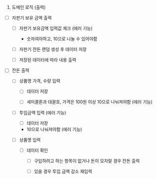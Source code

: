 1. 도메인 로직 (출력)

- [ ] 자판기 보유 금액 출력

  - [ ] 자판기 보유금액 입력값 체크 (에러 기능)

    - 숫자여야하고, 10으로 나눌 수 있어야함

  - [ ] 자판기 잔돈 랜덤 생성 후 데이터 저장

  - [ ] 저장된 데이터에 따라 내용 출력

- [ ] 잔돈 출력

  - [ ] 상품명 가격, 수량 입력

    - [ ] 데이터 저장

    - [ ] 세미콜론과 대괄호, 가격은 100원 이상 10으로 나눠져야함 (에러 기능)

  - [ ] 투입금액 입력 (에러 기능)

    - [ ] 데이터 저장

    - 10으로 나눠져야함 (에러 기능)

  - [ ] 상품명 입력

    - [ ] 데이터 확인

      - [ ] 구입하려고 하는 항목이 없거나 돈이 모자랄 경우 잔돈 출력

      - [ ] 있을 경우 투입 금액 감소 재입력
